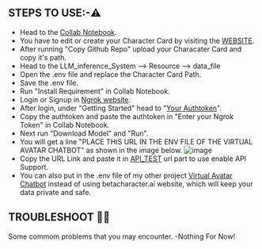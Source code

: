 ## STEPS TO USE:-⚠️
- Head to the [Collab Notebook](https://colab.research.google.com/github/TumblerWarren/LLM_Inference_System/blob/master/Resource/collab_code/LLM_INFERENCE_COLLAB.ipynb).
- You have to edit or create your Character Card by visiting the [WEBSITE](https://tumblerwarren.github.io/Character_Card_Editor/main%20webpage.html).
- After running "Copy Github Repo" upload your Characater Card and copy it's path.
- Head to the LLM_inference_System --> Resource --> data_file
- Open the .env file and replace the Character Card Path.
- Save the .env file.
- Run "Install Requirement" in Collab Notebook.
- Login or Signup in [Ngrok website](https://ngrok.com/).
- After login, under "Getting Started" head to "[Your Authtoken](https://dashboard.ngrok.com/get-started/your-authtoken)".
- Copy the authtoken and paste the authtoken in "Enter your Ngrok Token" in Collab Notebook.
- Next run "Download Model" and "Run".
- You will get a line "PLACE THIS URL IN THE ENV FILE OF THE VIRTUAL AVATAR CHATBOT" as shown in the image below.
  ![image ](https://github.com/TumblerWarren/LLM_Inference_System/assets/137818183/b6a16359-2a3d-46c6-9374-c9d20e108726)
- Copy the URL Link and paste it in [API_TEST](https://github.com/TumblerWarren/LLM_Inference_System/blob/master/API_TEST.py) url part to use enable API Support.
- You can also put in the .env file of my other project [Virtual Avatar Chatbot](https://github.com/TumblerWarren/Virtual_Avatar_ChatBot) instead of using betacharacter.ai website, which will keep your data private and safe.


## TROUBLESHOOT 😵‍💫
Some commom problems that you may encounter.
-Nothing For Now!
